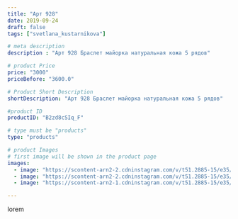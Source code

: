 ```yaml
---
title: "Арт 928"
date: 2019-09-24
draft: false
tags: ["svetlana_kustarnikova"]

# meta description
description : "Арт 928 Браслет майорка натуральная кожа 5 рядов"

# product Price
price: "3000"
priceBefore: "3600.0"

# Product Short Description
shortDescription: "Арт 928 Браслет майорка натуральная кожа 5 рядов"

#product ID
productID: "B2zd8cSIq_F"

# type must be "products"
type: "products"

# product Images
# first image will be shown in the product page
images:
  - image: "https://scontent-arn2-2.cdninstagram.com/v/t51.2885-15/e35/69925399_523777564859888_84788424761855220_n.jpg?se=7&tp=1&_nc_ht=scontent-arn2-2.cdninstagram.com&_nc_cat=108&_nc_ohc=2vR6uW16gm8AX_9jTst&ccb=7-4&oh=e2c03ebfd490cc546bee7f8c491e5001&oe=6081AF6D&ig_cache_key=MjE0MDE4NTkzNzgxMzA5NTM2OA%3D%3D.2-ccb7-4"
  - image: "https://scontent-arn2-2.cdninstagram.com/v/t51.2885-15/e35/69703686_166194874557041_6383808434570222594_n.jpg?se=8&tp=1&_nc_ht=scontent-arn2-2.cdninstagram.com&_nc_cat=105&_nc_ohc=7qd39ihz8eUAX_bripd&ccb=7-4&oh=51c3870f176c4cb4abefec320d509824&oe=6083FE77&ig_cache_key=MjE0MDE4NTkzNzc4NzkwMjA1Nw%3D%3D.2-ccb7-4"
  - image: "https://scontent-arn2-1.cdninstagram.com/v/t51.2885-15/e35/69419938_1289201567925244_3312812827902532750_n.jpg?se=8&tp=1&_nc_ht=scontent-arn2-1.cdninstagram.com&_nc_cat=104&_nc_ohc=KpL1_ZWkf-IAX_xnCHU&ccb=7-4&oh=5cbbdc3dfb39626524821fbe5da5fa90&oe=60847315&ig_cache_key=MjE0MDE4NTkzNzg0NjYxMzQ0OQ%3D%3D.2-ccb7-4"

---
```

lorem
